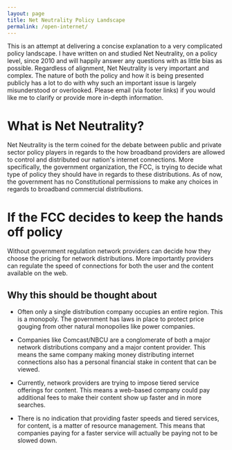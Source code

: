 ```yaml
---
layout: page
title: Net Neutrality Policy Landscape
permalink: /open-internet/
---
```


This is an attempt at delivering a concise explanation to a very complicated policy landscape.  I have written on and studied Net Neutrality, on a policy level, since 2010 and will happily answer any questions with as little bias as possible.  Regardless of alignment, Net Neutrality is very important and complex.  The nature of both the policy and how it is being presented publicly has a lot to do with why such an important issue is largely misunderstood or overlooked.  Please email (via footer links) if you would like me to clarify or provide more in-depth information.  

What is Net Neutrality?
======

Net Neutrality is the term coined for the debate between public and private sector policy players in regards to the how broadband providers are allowed to control and distributed our nation's internet connections. More specifically, the government organization, the FCC, is trying to decide what type of policy they should have in regards to these distributions.  As of now, the government has no Constitutional permissions to make any choices in regards to broadband commercial distributions.

If the FCC decides to keep the hands off policy
======

Without government regulation network providers can decide how they choose the pricing for network distributions.  More importantly providers can regulate the speed of connections for both the user and the content available on the web.  

Why this should be thought about
----

* Often only a single distribution company occupies an entire region.  This is a monopoly. The government has laws in place to protect price gouging from other natural monopolies like power companies.

* Companies like Comcast/NBCU are a conglomerate of both a major network distributions company and a major content provider. This means the same company making money distributing internet connections also has a personal financial stake in content that can be viewed.

* Currently, network providers are trying to impose tiered service offerings for content.  This means a web-based company could pay additional fees to make their content show up faster and in more searches.  

* There is no indication that providing faster speeds and tiered services, for content, is a matter of resource management.  This means that companies paying for a faster service will actually be paying not to be slowed down.
